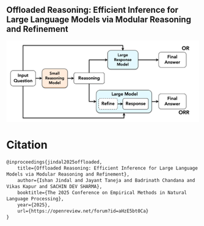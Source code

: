 ## Offloaded Reasoning: Efficient Inference for Large Language Models via Modular Reasoning and Refinement

![OR and ORR](media/or-and-orr-flow-diagram.png)

# Citation

```
@inproceedings{jindal2025offloaded,
    title={Offloaded Reasoning: Efficient Inference for Large Language Models via Modular Reasoning and Refinement},
    author={Ishan Jindal and Jayant Taneja and Badrinath Chandana and Vikas Kapur and SACHIN DEV SHARMA},
    booktitle={The 2025 Conference on Empirical Methods in Natural Language Processing},
    year={2025},
    url={https://openreview.net/forum?id=aHzE5bt0Ca}
}
```